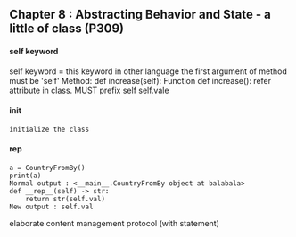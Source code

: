 ## Chapter 8 : Abstracting Behavior and State - a little of class (P309)

#### self keyword
self keyword = this keyword in other language
the first argument of method must be 'self'
Method:
    def increase(self):
Function
    def increase():
refer attribute in class.  MUST prefix self
    self.vale

#### __init__
    initialize the class

#### __rep__
    a = CountryFromBy()
    print(a)
    Normal output : <__main__.CountryFromBy object at balabala>
    def __rep__(self) -> str:
        return str(self.val)
    New output : self.val

elaborate content management protocol (with statement)
